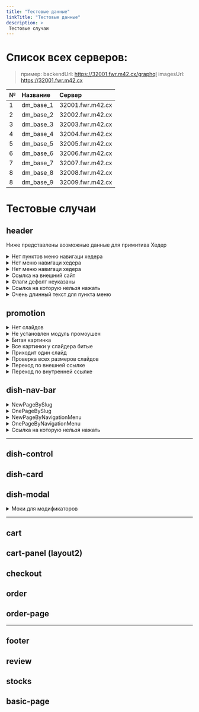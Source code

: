 ```yaml
---
title: "Тестовые данные"
linkTitle: "Тестовые данные"
description: >
 Тестовые случаи
---
```


# Список всех серверов:

> пример: 
> backendUrl: https://32001.fwr.m42.cx/graphql
> imagesUrl: https://32001.fwr.m42.cx

|№| Название|Сервер|
|-|:--------|:-----|
|1| dm_base_1   | 32001.fwr.m42.cx |
|2| dm_base_2   | 32002.fwr.m42.cx |
|3| dm_base_3   | 32003.fwr.m42.cx |
|4| dm_base_4   | 32004.fwr.m42.cx |
|5| dm_base_5   | 32005.fwr.m42.cx |
|6| dm_base_6   | 32006.fwr.m42.cx |
|7| dm_base_7   | 32007.fwr.m42.cx |
|8| dm_base_8   | 32008.fwr.m42.cx |
|8| dm_base_9   | 32009.fwr.m42.cx |

# Тестовые случаи

## header
Ниже представлены возможные данные для примитива Хедер

<details>
  <summary>Нет пунктов меню навигаци хедера</summary> 
  <pre>
  В навигации хедера, в <b>navigation_menu</b> приходит пустой массив
  <i>server: dm_base_8</i>
  </pre>
</details>

<details>
  <summary>Нет меню навигаци хедера</summary> 
  <pre>
  Отсутвует инстанс навигации со слагом <b>header</b>
  <i>server: dm_base_5</i>
  </pre>
</details>

<details>
  <summary>Нет меню навигаци хедера</summary> 
  <pre>
  В меню <b>header</b> приодит 9 пунктов меню.
  <i>server: dm_base_7</i>
  </pre>
</details>

<details>
  <summary>Ссылка на внешний сайт</summary> 
  <pre>
  В меню <b>header</b> приходит пункт меню который содержит ссылку на внешний сайт

    {
        "label": "Сылка на внешний сайт",
        "link": "https://google.com",
        "active": true
    },

  <i>server: dm_base_7</i>
  </pre>
</details>


<details>
  <summary>Флаги дефолт неуказаны</summary> 
  <pre>
  Если флаг не указан должно ставится по дефолту, видимый(visible: true) и активный ( active: true)
  В меню <b>header</b> приходит пункт меню который не содержит флаги

      {
        "label": "Проверка флагов",
        "link": "/stocks0"
      },

  <i>server: dm_base_7</i>
  </pre>
</details>

<details>
  <summary>Ссылка на которую нельзя нажать</summary> 
  <pre>
  Если флаги указаны видимый(visible: true)  и активный ( active: fallse)  то мы получаем ссылку на которую нельзя нажать

  В меню <b>header</b> приходит пункт меню который содержит такую запись

      {
        "label": "ссылка на которую нельзя нажать (дизебл) ",
        "link": "/stocks3",
        "slug": "stocks3",
        "active": false,
        "visible": true
      },

  <i>server: dm_base_6</i>
  </pre>
</details>

<details>
  <summary>Очень длинный текст для пункта меню</summary> 
  <pre>
  В меню <b>header</b> приходит пункт меню который содержит такую запись

      {
        "label": "Супер длинный текст в позиции меню который может написать пользователь",
        "link": "/stocks2",
        "active": true,
        "visible": true
      },

  <i>server: dm_base_7</i>
  </pre>
</details>




## promotion


<details>
  <summary>Нет слайдов</summary> 
  <pre>
  На сервере нет записей о слайдере (раздел промоушен исчезает).
  
  <i>server: dm_base_5</i>
  </pre>
</details>

<details>
  <summary>Не установлен модуль промоушен</summary> 
  <pre>
  С сервера приходит ошибка (раздел промоушен исчезает).
  
  <i>server: dm_base_6</i>
  </pre>
</details>

<details>
  <summary>Битая картинка</summary> 
  <pre>
  Приходит одна битая картинка на первом слайде: <i>Суши от японсокого шефа </i> 
  Если приходит одна битая картинка то слайд на котором это происходит должен исчезнуть
  <i>server: dm_base_4</i>
  </pre>
</details>

<details>
  <summary>Все картинки у слайдера битые</summary> 
  <pre>
  Приходят все битые картинки на всех слайдах
  Если все картинки битые то весь слайдер должен исчезнуть
  <i>server: dm_base_8</i>
  </pre>
</details>

<details>
  <summary>Приходит один слайд</summary> 
  <pre>
  Исчезает навигация по слайдам
  <i>server: dm_base_2</i>
  </pre>
</details>

<details>
  <summary>Проверка всех размеров слайдов</summary> 
  <pre>
  Приходит на всех серверах на которых приходят картинки
  рекомендовано использовать dm_base_1  
  <i>server: dm_base_1</i>
  </pre>
</details>

<details>
  <summary>Переход по внешней ссылке</summary> 
  <pre>
  При нажатии на слайд переходит по внешней ссылке

  в первом слайде "Суши от японсокого шефа" при нажатии на слайд должно открыватся в новом окне сайт https://webresto.org

  <i>server: dm_base_1</i>
  </pre>
</details>

<details>
  <summary>Переход по внутренней ссылке</summary> 
  <pre>
  При нажатии на слайд переходит по ссылке на этом же сайта

  в слайде "Ягодное меню" при нажатии на слайд должно переходить по ссылку в этом же сайте /contacts

  <i>server: dm_base_1</i>
  </pre>
</details>


## dish-nav-bar

<details>
  <summary>NewPageBySlug</summary> 
  <pre>
  Построение через initSlug где каждый раздел создается на своей странице
  
  <i>server: dm_base_1</i>
  </pre>
</details>

<details>
  <summary>OnePageBySlug</summary> 
  <pre>
  Построение через initSlug где все подразделы на одной страницы с навигацией по # (переход реализуется прокруткой)
  
  <i>server: dm_base_2</i>
  </pre>
</details>

<details>
  <summary>NewPageByNavigationMenu</summary> 
  <pre>
  Построение из меню которое пришло в navigation_menu где каждый раздел создается на своей странице 
  <i>server: dm_base_3</i>
  </pre>
</details>

<details>
  <summary>OnePageByNavigationMenu</summary> 
  <pre>
  В текущем примере установленно значение NewPageByNavigationMenu это означает что при обработке меню фронтенд проигнорирует свойство initSlug

  <i>server: dm_base_4</i>
  </pre>
</details>


<details>
  <summary>Ссылка на которую нельзя нажать</summary> 
  <pre>
  Если флаги указаны видимый(visible: true)  и активный ( active: fallse)  то мы получаем ссылку на которую нельзя нажать
  
  Первый пункт приходит на который нельзя нажать. 
  
  <i>server: dm_base_3</i>
  </pre>
</details>


---


## dish-control

## dish-card

## dish-modal

<details>
  <summary>Моки для модификаторов</summary> 
  <pre>
  Все моки указаны на одном сервере
  те которые с будильником пока еще не готовы

  список:

  ✅ С фото и без в одной группе модификаторов 
  ✅ 2 мод.  в первой группе (max: 1, min: 1) img
  ✅ 3 мод.  в первой группе (max: 1, min: 1)
  ✅ 2 мод.  в первой группе (max: 0, min: 0)
  ✅ 5 мод во второй группе (max: 1, min: 0) [радиокнопка, при нажатии снимает с предыдущего]
  ✅ 5 мод во второй группе (max: 0, min: 0)
  ✅ 5 мод во второй группе (max: 3, min: 0)  
  ✅ 5 мод во второй группе (max: 6, min: 5)  
  ✅ 5 мод во второй группе (max: 5, min: 0)  у модификатора задан  max:1 min:0
  ✅ 5 мод во второй группе (max: 5, min: 0)  у модификатора задан  max:1 min:1 ()чекбоксы
  ✅ 5 мод во второй группе (max: 1, min: 2)  (обработка ошибки)
  ✅ 5 мод во второй группе (max: 0, min: 0)  у модификатора задан  max:3 min:0 default 1
  ✅ 5 мод во второй группе (max: 6, min: 5, выбраны дефолтные)  
  ✅ 5 мод во второй группе (У одного модификатора цена 0)
  ✅ 5 мод во второй группе (У всех модификаторов цена 0)
  ⏰ 1 мод в третьей группе (max: 5, min: 3)
  ✅ 7 мод во второй группе (max: 0, min: 0)
  ✅ 42 мод во второй группе (max: 0, min: 0)
  ⏰ у модификатора нет граммов
  ⏰ у модификатора нет имени
  ⏰ Длинное название у группы модификаторов
  ⏰ Длинное  описания модификаторов
  ⏰ Длинное название у описания модификаторов
  ⏰ цена модификатора ноль



  <i>server: dm_base_9</i>
  </pre>
</details>



---

## cart

## cart-panel (layout2)

## checkout

## order

## order-page

---

## footer

## review

## stocks

## basic-page